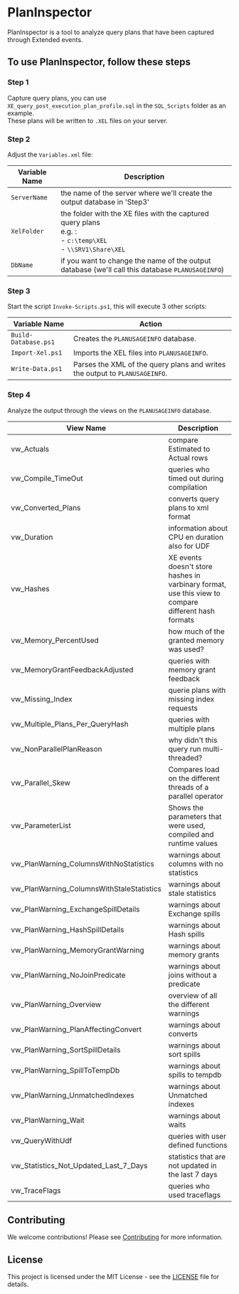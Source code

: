 # PlanInspector

PlanInspector is a tool to analyze query plans that have been captured through Extended events.

## To use PlanInspector, follow these steps

### Step 1

Capture query plans, you can use `XE_query_post_execution_plan_profile.sql` in the `SQL_Scripts` folder as an example.  
These plans will be written to `.XEL` files on your server.

### Step 2

Adjust the `Variables.xml` file:

| Variable Name | Description |
| ------------- | ----------- |
| `ServerName`  | the name of the server where we'll create the output database in 'Step3' |
| `XelFolder`   | the folder with the XE files with the captured query plans <br> e.g. :  <br> - `c:\temp\XEL` <br> - `\\SRV1\Share\XEL`  |
| `DbName`      | if you want to change the name of the output database (we'll call this database `PLANUSAGEINFO`) |

### Step 3

Start the script `Invoke-Scripts.ps1`, this will execute 3 other scripts:  

| Variable Name | Action |
| ------------- | ------ |
| `Build-Database.ps1` | Creates the `PLANUSAGEINFO` database. |
| `Import-Xel.ps1` | Imports the XEL files into `PLANUSAGEINFO`. |
| `Write-Data.ps1` | Parses the XML of the query plans and writes the output to `PLANUSAGEINFO`. |

### Step 4

Analyze the output through the views on the `PLANUSAGEINFO` database.  

| View Name | Description |
| ------------- | ----------- |
| vw_Actuals | compare Estimated to Actual rows |
| vw_Compile_TimeOut | queries who timed out during compilation |
| vw_Converted_Plans | converts query plans to xml format |
| vw_Duration | information about CPU en duration also for UDF |
| vw_Hashes | XE events doesn't store hashes in varbinary format, use this view to compare different hash formats |
| vw_Memory_PercentUsed | how much of the granted memory was used? |
| vw_MemoryGrantFeedbackAdjusted | queries with memory grant feedback |
| vw_Missing_Index | querie plans with missing index requests |
| vw_Multiple_Plans_Per_QueryHash | queries with multiple plans |
| vw_NonParallelPlanReason | why didn't this query run multi-threaded? |
| vw_Parallel_Skew | Compares load on the different threads of a parallel operator |
| vw_ParameterList | Shows the parameters that were used, compiled and runtime values |
| vw_PlanWarning_ColumnsWithNoStatistics | warnings about columns with no statistics |
| vw_PlanWarning_ColumnsWithStaleStatistics | warnings about stale statistics |
| vw_PlanWarning_ExchangeSpillDetails | warnings about Exchange spills |
| vw_PlanWarning_HashSpillDetails | warnings about Hash spills |
| vw_PlanWarning_MemoryGrantWarning | warnings about memory grants |
| vw_PlanWarning_NoJoinPredicate | warnings about joins without a predicate |
| vw_PlanWarning_Overview | overview of all the different warnings |
| vw_PlanWarning_PlanAffectingConvert | warnings about converts |
| vw_PlanWarning_SortSpillDetails | warnings about sort spills |
| vw_PlanWarning_SpillToTempDb | warnings about spills to tempdb |
| vw_PlanWarning_UnmatchedIndexes | warnings about Unmatched indexes |
| vw_PlanWarning_Wait | warnings about waits |
| vw_QueryWithUdf | queries with user defined functions |
| vw_Statistics_Not_Updated_Last_7_Days | statistics that are not updated in the last 7 days |
| vw_TraceFlags | queries who used traceflags |

## Contributing

We welcome contributions! Please see [Contributing](CONTRIBUTING.md) for more information.

## License

This project is licensed under the MIT License - see the [LICENSE](LICENSE) file for details.
